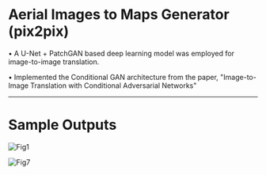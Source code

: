 # Aerial Images to Maps Generator (pix2pix)
• A U-Net + PatchGAN based deep learning model was employed for image-to-image translation.

• Implemented the Conditional GAN architecture from the paper, "Image-to-Image Translation with Conditional Adversarial Networks"

---
# Sample Outputs
![Fig1](https://github.com/GargPriyanshu1112/Aerial-Images-to-Maps-Generator/assets/92866633/b106db0e-e1b2-4f83-86da-dfca19f837fe)

![Fig7](https://github.com/GargPriyanshu1112/Aerial-Images-to-Maps-Generator/assets/92866633/9349564a-3caf-4689-a6ed-fb724aba7e3b)
